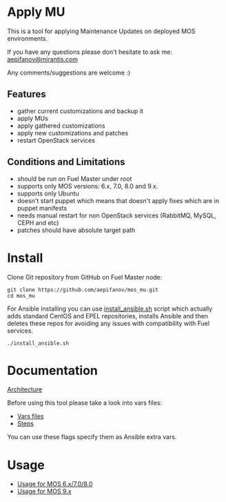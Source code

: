 Apply MU
========

This is a tool for applying Maintenance Updates on deployed MOS environments.

If you have any questions please don't hesitate to ask me: aepifanov@mirantis.com

Any comments/suggestions are welcome :)

Features
--------

- gather current customizations and backup it
- apply MUs
- apply gathered customizations
- apply new customizations and patches
- restart OpenStack services


Conditions and Limitations
--------------------------

- should be run on Fuel Master under root
- supports only MOS versions: 6.x, 7.0, 8.0 and 9.x.
- supports only Ubuntu
- doesn't start puppet which means that doesn't apply fixes which are in puppet manifests
- needs manual restart for non OpenStack services (RabbitMQ, MySQL, CEPH and etc)
- patches should have absolute target path

Install
=======

Clone Git repository from GitHub on Fuel Master node:
```
git clone https://github.com/aepifanov/mos_mu.git
cd mos_mu
```

For Ansible installing you can use [install_ansible.sh](install_ansible.sh) script which
actually adds standard CentOS and EPEL repositories, installs Ansible and then deletes
these repos for avoiding any issues with compatibility with Fuel services.
```
./install_ansible.sh
```

Documentation
=============

[Architecture](doc/architecture.md)

Before using this tool please take a look into vars files:
- [Vars files](playbooks/vars/)
- [Steps](playbooks/vars/steps.yml)

You can use these flags specify them as Ansible extra vars.

Usage
=====

- [Usage for MOS 6.x/7.0/8.0](doc/usage_old.md)
- [Usage for MOS 9.x](doc/update-product.rst)
